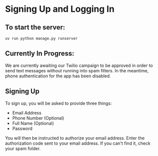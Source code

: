 # Signing Up and Logging In

## To start the server:
`uv run python manage.py runserver`

## Currently In Progress:
We are currently awaiting our Twilio campaign to be approved in order to send text messages without running into spam filters.
In the meantime, phone authentication for the app has been disabled.

## Signing Up
To sign up, you will be asked to provide three things:
* Email Address
* Phone Number (Optional)
* Full Name (Optional)
* Password

You will then be instructed to authorize your email address. Enter the authorization code sent to your email address. If you can't find it, check your spam folder.
